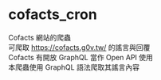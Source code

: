 # cofacts_cron
Cofacts 網站的爬蟲<br>
可爬取 https://cofacts.g0v.tw/ 的謠言與回覆<br>
Cofacts 有開放 GraphQL 當作 Open API 使用<br>
本爬蟲使用 GraphQL 語法爬取其謠言內容<br>